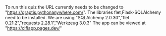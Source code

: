 To run this quiz the URL currently needs to be changed to "https://graptis.pythonanywhere.com/". The libraries flet,Flask-SQLAlchemy need to be installed. We are using "SQLAlchemy 2.0.30","flet 0.21.2","requests 2.28.1","Werkzeug 3.0.3"
The app can be viewed at "https://clflapp.pages.dev/"
